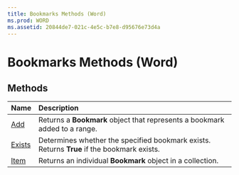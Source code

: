 ```yaml
---
title: Bookmarks Methods (Word)
ms.prod: WORD
ms.assetid: 20844de7-021c-4e5c-b7e8-d95676e73d4a
---
```



# Bookmarks Methods (Word)

## Methods



|**Name**|**Description**|
|:-----|:-----|
|[Add](bookmarks-add-method-word.md)|Returns a  **Bookmark** object that represents a bookmark added to a range.|
|[Exists](bookmarks-exists-method-word.md)|Determines whether the specified bookmark exists. Returns  **True** if the bookmark exists.|
|[Item](bookmarks-item-method-word.md)|Returns an individual  **Bookmark** object in a collection.|

